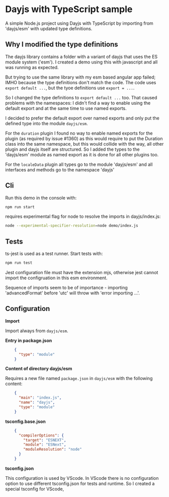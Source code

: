 # Dayjs with TypeScript sample

A simple Node.js project using Dayjs with TypeScript by importing from 'dayjs/esm' with updated type definitions.

## Why I modified the type definitions

The dayjs library contains a folder with a variant of dayjs that uses the ES module system ('esm'). I created a demo using this with javascript and all was running as expected.

But trying to use the same library with my esm based angular app failed; IMHO because the type definitions don't match the code. The code uses `export default ...`, but the tyoe definitions use `export = ...`.

So I changed the type definitions to `export default ...` too. That caused problems with the namespaces: I didn't find a way to enable using the default export and at the same time to use named exports.

I decided to prefer the default export over named exports and only put the defined type into the module `dayjs/esm`.

For the `duration` plugin I found no way to enable named exports for the plugin (as required by issue #1360) as this would require to put the Duration class into the same namespace, but this would collide with the way, all other plugin and dayjs itself are structured. So I added the types to the 'dayjs/esm' module as named export as it is done for all other plugins too.

For the `localeData` plugin all types go to the module 'dayjs/esm' and all interfaces and methods go to the namespace 'dayjs'

## Cli

Run this demo in the console with:

```bash
npm run start
```

requires experimental flag for node to resolve the imports in dayjs/index.js:
```bash
node --experimental-specifier-resolution=node demo/index.js
```

## Tests

ts-jest is used as a test runner. Start tests with:

```bash
npm run test
```

Jest configuration file must have the extension mjs, otherwise jest cannot import the configruation in this esm environment.

Sequence of imports seem to be of importance - importing 'advancedFormat' before 'utc' will throw with 'error importing ...'.

## Configuration

**Import**

Import always from `dayjs/esm`.

**Entry in package.json**
```json
    {
      "type": "module"
    }
```

**Content of directory dayjs/esm**

Requires a new file named `package.json` in `dayjs/esm` with the following content:
```json
    {
      "main": "index.js",
      "name": "dayjs",
      "type": "module"
    }
```

**tsconfig.base.json**
```json
    {
      "compilerOptions": {
        "target": "ESNEXT",
        "module": "ESNext",
        "moduleResolution": "node"
      }
    }
```

**tsconfig.json**

This configuration is used by VScode. In VScode there is no configuration option to use different tsconfig.json for tests and runtime. So I created a special tsconfig for VScode,